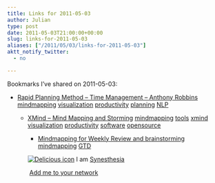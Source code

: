 ```yaml
---
title: Links for 2011-05-03
author: Julian
type: post
date: 2011-05-03T21:00:00+00:00
slug: links-for-2011-05-03 
aliases: ["/2011/05/03/links-for-2011-05-03"]
aktt_notify_twitter:
  - no

---
```

Bookmarks I&#8217;ve shared on 2011-05-03:

  * [Rapid Planning Method &#8211; Time Management &#8211; Anthony Robbins][1] 
    [mindmapping][2] [visualization][3] [productivity][4] [planning][5] [NLP][6] </li> 
    
      * [XMind &#8211; Mind Mapping and Storming][7] 
        [mindmapping][2] [tools][8] [xmind][9] [visualization][3] [productivity][4] [software][10] [opensource][11] </li> 
        
          * [Mindmapping for Weekly Review and brainstorming][12] 
            [mindmapping][2] [GTD][13] </li> </ul> 
            
            <p class="deliciouslink">
              <a href="https://del.icio.us/synesthesia" title="See all my bookmarks on del.icio.us"><img src="https://www.synesthesia.co.uk/images/deliciousicon.jpg" alt="Delicious icon" /></a>&nbsp;I am <a href="https://del.icio.us/synesthesia" title="See all my bookmarks on del.icio.us">Synesthesia</a>
            </p>
            
            <p class="deliciouslink">
              <a href="https://del.icio.us/network?add=synesthesia" title="Add me to your del.icio.us network"><img src="https://www.synesthesia.co.uk/images/add.gif" alt="" /></a>&nbsp;<a href="https://del.icio.us/network?add=synesthesia" title="Add me to your del.icio.us network">Add me to your network</a>
            </p>

 [1]: https://www.scribd.com/doc/10076919/Rapid-Planning-Method-Time-Management-Anthony-Robbins1
 [2]: https://www.delicious.com/synesthesia/mindmapping
 [3]: https://www.delicious.com/synesthesia/visualization
 [4]: https://www.delicious.com/synesthesia/productivity
 [5]: https://www.delicious.com/synesthesia/planning
 [6]: https://www.delicious.com/synesthesia/NLP
 [7]: https://www.xmind.net/
 [8]: https://www.delicious.com/synesthesia/tools
 [9]: https://www.delicious.com/synesthesia/xmind
 [10]: https://www.delicious.com/synesthesia/software
 [11]: https://www.delicious.com/synesthesia/opensource
 [12]: https://michaelnozbe.com/mindmapping-for-weekly-review-and-brainstormi
 [13]: https://www.delicious.com/synesthesia/GTD